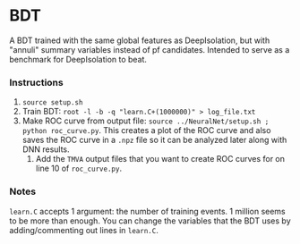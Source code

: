 # BDT
A BDT trained with the same global features as DeepIsolation, but with "annuli" summary variables instead of pf candidates. Intended to serve as a benchmark for DeepIsolation to beat.

### Instructions
1. `source setup.sh`
2. Train BDT: `root -l -b -q "learn.C+(1000000)" > log_file.txt`
3. Make ROC curve from output file: `source ../NeuralNet/setup.sh ; python roc_curve.py`. This creates a plot of the ROC curve and also saves the ROC curve in a `.npz` file so it can be analyzed later along with DNN results.
	1. Add the `TMVA` output files that you want to create ROC curves for on line 10 of `roc_curve.py`.


### Notes
`learn.C` accepts 1 argument: the number of training events. 1 million seems to be more than enough.
You can change the variables that the BDT uses by adding/commenting out lines in `learn.C`.


